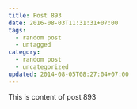 ```yaml
---
title: Post 893
date: 2016-08-03T11:31:31+07:00
tags:
  - random post
  - untagged
category:
  - random post
  - uncategorized
updated: 2014-08-05T08:27:04+07:00
---
```

This is content of post 893